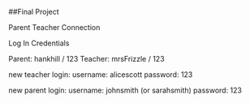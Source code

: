 ##Final Project

Parent Teacher Connection

Log In Credentials

Parent: hankhill / 123
Teacher: mrsFrizzle / 123


new teacher login:
username: alicescott
password: 123

new parent login:
username: johnsmith (or sarahsmith)
password: 123